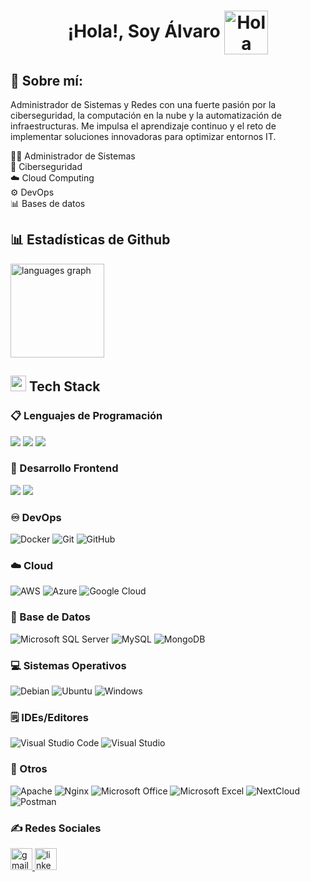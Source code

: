   <h1 align="center"><b>¡Hola!, Soy Álvaro </b><img alt="Hola" height="70px" width="70px" align="center" src="https://media.tenor.com/_1NYmn8RuWAAAAAi/goku-fortnite-goku.gif"></img></h1>

## 🚀 Sobre mí:
Administrador de Sistemas y Redes con una fuerte pasión por la ciberseguridad, la computación en la nube y la automatización de infraestructuras. Me impulsa el aprendizaje continuo y el reto de implementar soluciones innovadoras para optimizar entornos IT.
<p align="left">👩‍💻 Administrador de Sistemas <br>🔐 Ciberseguridad<br>☁️ Cloud Computing<br>⚙️ DevOps<br>📊 Bases de datos</p>

## 📊 Estadísticas de Github
  <img src="https://github-readme-stats.vercel.app/api/top-langs?username=alvaroruiz46&locale=en&hide_title=false&layout=compact&card_width=320&langs_count=5&theme=dracula&hide_border=false&order=2" height="150" alt="languages graph"  />


## <img  src="https://media2.giphy.com/media/QssGEmpkyEOhBCb7e1/giphy.gif?cid=ecf05e47a0n3gi1bfqntqmob8g9aid1oyj2wr3ds3mg700bl&rid=giphy.gif" width ="25"><b> Tech Stack</b>

### 📋 Lenguajes de Programación
<span>
  <img src="https://img.shields.io/badge/python-3670A0?logo=python&logoColor=ffdd54">
  <img src="https://img.shields.io/badge/php-%23777BB4.svg?logo=php&logoColor=white">
  <img src="https://img.shields.io/badge/javascript-%23323330.svg?logo=javascript&logoColor=%23F7DF1E">
</span>

### 🎨 Desarrollo Frontend
<span>
  <img src="https://img.shields.io/badge/html5-%23E34F26.svg?logo=html5&logoColor=white">
  <img src="https://img.shields.io/badge/css3-%231572B6.svg?logo=css3&logoColor=white">
</span>

### ♾️ DevOps
<span>
  <img alt="Docker" src="https://img.shields.io/badge/Docker-%230db7ed.svg?logo=docker&logoColor=white">
  <img alt="Git" src="https://img.shields.io/badge/Git-%23F05033.svg?logo=git&logoColor=white"/>
  <img alt="GitHub" src="https://img.shields.io/badge/GitHub-%23121011.svg?logo=github&logoColor=white"/>
</span>

### ☁️ Cloud
<span>
<img alt="AWS" src="https://img.shields.io/badge/AWS-%23FF9900.svg?logo=amazon-aws&logoColor=white">
<img alt="Azure" src="https://img.shields.io/badge/Azure-%230078D4.svg?logo=microsoft-azure&logoColor=white">
<img alt="Google Cloud" src="https://img.shields.io/badge/Google%20Cloud-%234285F4.svg?logo=google-cloud&logoColor=white">
</span>

### 💾 Base de Datos
<span>
  <img alt="Microsoft SQL Server" src="https://img.shields.io/badge/Microsoft%20SQL%20Server-CC2927?logo=microsoft%20sql%20server&logoColor=white"/>
  <img alt="MySQL" src="https://img.shields.io/badge/MySQL-%2300f.svg?logo=mysql&logoColor=white">
  <img alt="MongoDB" src="https://img.shields.io/badge/MongoDB-%234ea94b.svg?logo=mongodb&logoColor=white">
</span>

### 💻 Sistemas Operativos
<span>
  <img alt="Debian" src="https://img.shields.io/badge/Debian-D70A53?logo=debian&logoColor=white">
  <img alt="Ubuntu" src="https://img.shields.io/badge/Ubuntu-E95420?logo=ubuntu&logoColor=white"/>
  <img alt="Windows" src="https://img.shields.io/badge/Windows-0078D6?logo=windows&logoColor=white"/>
</span>

### 🗒️ IDEs/Editores
<span>
  <img alt="Visual Studio Code" src="https://img.shields.io/badge/Visual%20Studio%20Code-0078d7.svg?logo=visual-studio-code&logoColor=white">
  <img alt="Visual Studio" src="https://img.shields.io/badge/Visual%20Studio-5C2D91.svg?logo=visual-studio&logoColor=white"/>
</span>

### 🔎 Otros
<span>
  <img alt="Apache" src="https://img.shields.io/badge/apache-%23D42029.svg?logo=apache&logoColor=white">
  <img alt="Nginx" src="https://img.shields.io/badge/nginx-%23009639.svg?logo=nginx&logoColor=white">
  <img alt="Microsoft Office" src="https://img.shields.io/badge/Microsoft_Office-D83B01?logo=microsoft-office&logoColor=white">
  <img alt="Microsoft Excel" src="https://img.shields.io/badge/Microsoft_Excel-217346?logo=microsoft-excel&logoColor=white">
  <img alt="NextCloud" src="https://img.shields.io/badge/Next%20Cloud-0B94DE?logo=nextcloud&logoColor=white">
  <img alt="Postman" src="https://img.shields.io/badge/Postman-FF6C37?logo=postman&logoColor=white"/>
</span>

<br>


### ✍️ Redes Sociales
<div align="left">
  <a href="mailto:alvaroruizzalba@gmail.com" target="_blank">
    <img src="https://img.shields.io/static/v1?message=Gmail&logo=gmail&label=&color=D14836&logoColor=white&labelColor=&style=for-the-badge" height="35" alt="gmail logo"  />
  </a>
  <a href="https://www.linkedin.com/in/%C3%A1lvaro-ruiz-alba-90ba61306/" target="_blank">
    <img src="https://img.shields.io/static/v1?message=LinkedIn&logo=linkedin&label=&color=0077B5&logoColor=white&labelColor=&style=for-the-badge" height="35" alt="linkedin logo"/>
  </a>
</div>

